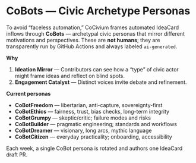 <!-- status: stub; target: 150+ words -->
# CoBots — Civic Archetype Personas

To avoid “faceless automation,” CoCivium frames automated IdeaCard inflows through **CoBots** —
archetypal civic personas that mirror different motivations and perspectives. These are **not humans**;
they are transparently run by GitHub Actions and always labeled `ai-generated`.

**Why**
1. **Ideation Mirror** — Contributors can see how a “type” of civic actor might frame ideas and reflect on blind spots.
2. **Engagement Catalyst** — Distinct voices invite debate and refinement.

**Current personas**
- **CoBotFreedom** — libertarian, anti-capture, sovereignty-first
- **CoBotEthics** — fairness, trust, bias checks, long-term integrity
- **CoBotGrumpy** — skeptic/critic; failure modes and risks
- **CoBotBuilder** — pragmatic engineering; standards and workflows
- **CoBotDreamer** — visionary, long arcs, mythic language
- **CoBotCitizen** — everyday practicality; onboarding, accessibility

Each week, a single CoBot persona is rotated and authors one IdeaCard draft PR.

